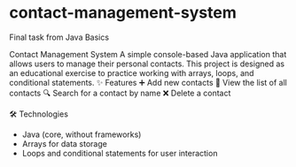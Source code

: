 # contact-management-system
Final task from Java Basics

Contact Management System
A simple console-based Java application that allows users to manage their personal contacts.
This project is designed as an educational exercise to practice working with arrays, loops, and conditional statements.
✨ Features
➕ Add new contacts
📃 View the list of all contacts
🔍 Search for a contact by name
❌ Delete a contact

🛠️ Technologies
 - Java (core, without frameworks)
 - Arrays for data storage
 - Loops and conditional statements for user interaction
